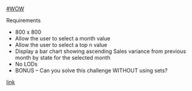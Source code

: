 [#WOW](https://bi.envaseconnect.cloud/#/site/EnvaseCustomerDiagnostics/home)

Requirements
* 800 x 800
* Allow the user to select a month value
* Allow the user to select a top n value
* Display a bar chart showing ascending Sales variance from previous month by state for the selected month
* No LODs
* BONUS – Can you solve this challenge WITHOUT using sets?

[link](https://public.tableau.com/app/profile/amira.salama/viz/WOW202406TopBottomVariance_17084673153100/WOW202406TopBottomVariance)


